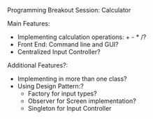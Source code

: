 Programming Breakout Session: Calculator

Main Features:
- Implementing calculation operations: + - * /?
- Front End: Command line and GUI?
- Centralized Input Controller?


Additional Features?:
- Implementing in more than one class?
- Using Design Pattern:?
	- Factory for input types?
	- Observer for Screen implementation?
	- Singleton for Input Controller